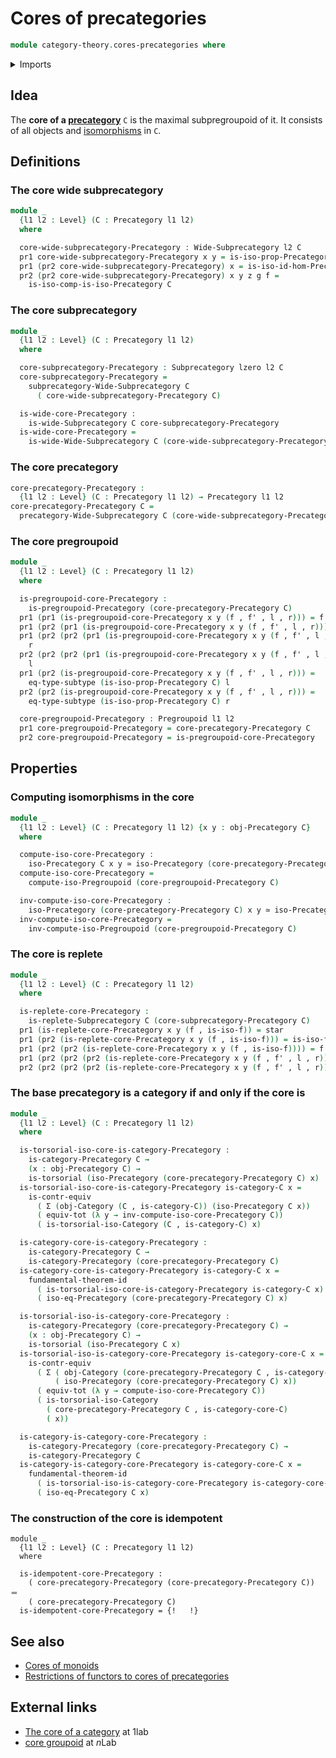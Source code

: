 # Cores of precategories

```agda
module category-theory.cores-precategories where
```

<details><summary>Imports</summary>

```agda
open import category-theory.categories
open import category-theory.isomorphisms-in-categories
open import category-theory.isomorphisms-in-precategories
open import category-theory.precategories
open import category-theory.pregroupoids
open import category-theory.replete-subprecategories
open import category-theory.subprecategories
open import category-theory.wide-subprecategories

open import foundation.contractible-types
open import foundation.dependent-pair-types
open import foundation.equivalences
open import foundation.functoriality-dependent-pair-types
open import foundation.fundamental-theorem-of-identity-types
open import foundation.subtypes
open import foundation.torsorial-type-families
open import foundation.unit-type
open import foundation.universe-levels
```

</details>

## Idea

The **core of a [precategory](category-theory.precategories.md)** `C` is the
maximal subpregroupoid of it. It consists of all objects and
[isomorphisms](category-theory.isomorphisms-in-precategories.md) in `C`.

## Definitions

### The core wide subprecategory

```agda
module _
  {l1 l2 : Level} (C : Precategory l1 l2)
  where

  core-wide-subprecategory-Precategory : Wide-Subprecategory l2 C
  pr1 core-wide-subprecategory-Precategory x y = is-iso-prop-Precategory C
  pr1 (pr2 core-wide-subprecategory-Precategory) x = is-iso-id-hom-Precategory C
  pr2 (pr2 core-wide-subprecategory-Precategory) x y z g f =
    is-iso-comp-is-iso-Precategory C
```

### The core subprecategory

```agda
module _
  {l1 l2 : Level} (C : Precategory l1 l2)
  where

  core-subprecategory-Precategory : Subprecategory lzero l2 C
  core-subprecategory-Precategory =
    subprecategory-Wide-Subprecategory C
      ( core-wide-subprecategory-Precategory C)

  is-wide-core-Precategory :
    is-wide-Subprecategory C core-subprecategory-Precategory
  is-wide-core-Precategory =
    is-wide-Wide-Subprecategory C (core-wide-subprecategory-Precategory C)
```

### The core precategory

```agda
core-precategory-Precategory :
  {l1 l2 : Level} (C : Precategory l1 l2) → Precategory l1 l2
core-precategory-Precategory C =
  precategory-Wide-Subprecategory C (core-wide-subprecategory-Precategory C)
```

### The core pregroupoid

```agda
module _
  {l1 l2 : Level} (C : Precategory l1 l2)
  where

  is-pregroupoid-core-Precategory :
    is-pregroupoid-Precategory (core-precategory-Precategory C)
  pr1 (pr1 (is-pregroupoid-core-Precategory x y (f , f' , l , r))) = f'
  pr1 (pr2 (pr1 (is-pregroupoid-core-Precategory x y (f , f' , l , r)))) = f
  pr1 (pr2 (pr2 (pr1 (is-pregroupoid-core-Precategory x y (f , f' , l , r))))) =
    r
  pr2 (pr2 (pr2 (pr1 (is-pregroupoid-core-Precategory x y (f , f' , l , r))))) =
    l
  pr1 (pr2 (is-pregroupoid-core-Precategory x y (f , f' , l , r))) =
    eq-type-subtype (is-iso-prop-Precategory C) l
  pr2 (pr2 (is-pregroupoid-core-Precategory x y (f , f' , l , r))) =
    eq-type-subtype (is-iso-prop-Precategory C) r

  core-pregroupoid-Precategory : Pregroupoid l1 l2
  pr1 core-pregroupoid-Precategory = core-precategory-Precategory C
  pr2 core-pregroupoid-Precategory = is-pregroupoid-core-Precategory
```

## Properties

### Computing isomorphisms in the core

```agda
module _
  {l1 l2 : Level} (C : Precategory l1 l2) {x y : obj-Precategory C}
  where

  compute-iso-core-Precategory :
    iso-Precategory C x y ≃ iso-Precategory (core-precategory-Precategory C) x y
  compute-iso-core-Precategory =
    compute-iso-Pregroupoid (core-pregroupoid-Precategory C)

  inv-compute-iso-core-Precategory :
    iso-Precategory (core-precategory-Precategory C) x y ≃ iso-Precategory C x y
  inv-compute-iso-core-Precategory =
    inv-compute-iso-Pregroupoid (core-pregroupoid-Precategory C)
```

### The core is replete

```agda
module _
  {l1 l2 : Level} (C : Precategory l1 l2)
  where

  is-replete-core-Precategory :
    is-replete-Subprecategory C (core-subprecategory-Precategory C)
  pr1 (is-replete-core-Precategory x y (f , is-iso-f)) = star
  pr1 (pr2 (is-replete-core-Precategory x y (f , is-iso-f))) = is-iso-f
  pr1 (pr2 (pr2 (is-replete-core-Precategory x y (f , is-iso-f)))) = f
  pr1 (pr2 (pr2 (pr2 (is-replete-core-Precategory x y (f , f' , l , r))))) = r
  pr2 (pr2 (pr2 (pr2 (is-replete-core-Precategory x y (f , f' , l , r))))) = l
```

### The base precategory is a category if and only if the core is

```agda
module _
  {l1 l2 : Level} (C : Precategory l1 l2)
  where

  is-torsorial-iso-core-is-category-Precategory :
    is-category-Precategory C →
    (x : obj-Precategory C) →
    is-torsorial (iso-Precategory (core-precategory-Precategory C) x)
  is-torsorial-iso-core-is-category-Precategory is-category-C x =
    is-contr-equiv
      ( Σ (obj-Category (C , is-category-C)) (iso-Precategory C x))
      ( equiv-tot (λ y → inv-compute-iso-core-Precategory C))
      ( is-torsorial-iso-Category (C , is-category-C) x)

  is-category-core-is-category-Precategory :
    is-category-Precategory C →
    is-category-Precategory (core-precategory-Precategory C)
  is-category-core-is-category-Precategory is-category-C x =
    fundamental-theorem-id
      ( is-torsorial-iso-core-is-category-Precategory is-category-C x)
      ( iso-eq-Precategory (core-precategory-Precategory C) x)

  is-torsorial-iso-is-category-core-Precategory :
    is-category-Precategory (core-precategory-Precategory C) →
    (x : obj-Precategory C) →
    is-torsorial (iso-Precategory C x)
  is-torsorial-iso-is-category-core-Precategory is-category-core-C x =
    is-contr-equiv
      ( Σ ( obj-Category (core-precategory-Precategory C , is-category-core-C))
          ( iso-Precategory (core-precategory-Precategory C) x))
      ( equiv-tot (λ y → compute-iso-core-Precategory C))
      ( is-torsorial-iso-Category
        ( core-precategory-Precategory C , is-category-core-C)
        ( x))

  is-category-is-category-core-Precategory :
    is-category-Precategory (core-precategory-Precategory C) →
    is-category-Precategory C
  is-category-is-category-core-Precategory is-category-core-C x =
    fundamental-theorem-id
      ( is-torsorial-iso-is-category-core-Precategory is-category-core-C x)
      ( iso-eq-Precategory C x)
```

### The construction of the core is idempotent

```text
module _
  {l1 l2 : Level} (C : Precategory l1 l2)
  where

  is-idempotent-core-Precategory :
    ( core-precategory-Precategory (core-precategory-Precategory C)) ＝
    ( core-precategory-Precategory C)
  is-idempotent-core-Precategory = {!   !}
```

## See also

- [Cores of monoids](group-theory.cores-monoids.md)
- [Restrictions of functors to cores of precategories](category-theory.restrictions-functors-cores-precategories.md)

## External links

- [The core of a category](https://1lab.dev/Cat.Instances.Core.html) at 1lab
- [core groupoid](https://ncatlab.org/nlab/show/core+groupoid) at $n$Lab
